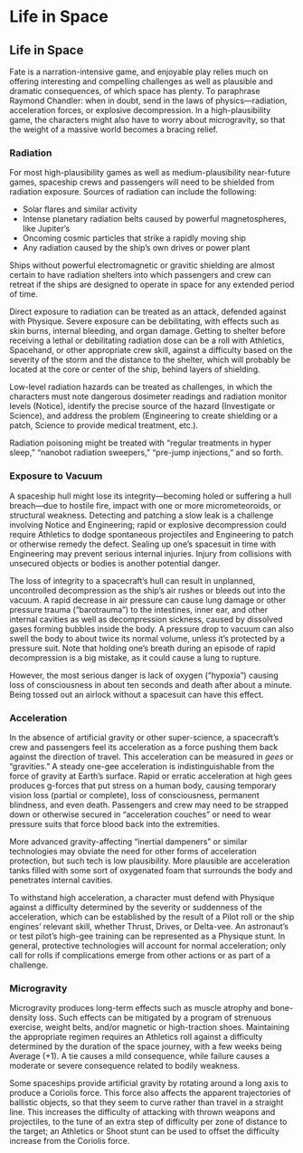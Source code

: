 # Life in Space

## Life in Space

Fate is a narration-intensive game, and enjoyable play relies much on offering interesting and compelling challenges as well as plausible and dramatic consequences, of which space has plenty. To paraphrase Raymond Chandler: when in doubt, send in the laws of physics—radiation, acceleration forces, or explosive decompression. In a high-plausibility game, the characters might also have to worry about microgravity, so that the weight of a massive world becomes a bracing relief.

### Radiation

For most high-plausibility games as well as medium-plausibility near-future games, spaceship crews and passengers will need to be shielded from radiation exposure. Sources of radiation can include the following:

- Solar flares and similar activity
- Intense planetary radiation belts caused by powerful magnetospheres, like Jupiter’s
- Oncoming cosmic particles that strike a rapidly moving ship
- Any radiation caused by the ship’s own drives or power plant

Ships without powerful electromagnetic or gravitic shielding are almost certain to have radiation shelters into which passengers and crew can retreat if the ships are designed to operate in space for any extended period of time.

Direct exposure to radiation can be treated as an attack, defended against with Physique. Severe exposure can be debilitating, with effects such as skin burns, internal bleeding, and organ damage. Getting to shelter before receiving a lethal or debilitating radiation dose can be a roll with Athletics, Spacehand, or other appropriate crew skill, against a difficulty based on the severity of the storm and the distance to the shelter, which will probably be located at the core or center of the ship, behind layers of shielding.

Low-level radiation hazards can be treated as challenges, in which the characters must note dangerous dosimeter readings and radiation monitor levels (Notice), identify the precise source of the hazard (Investigate or Science), and address the problem (Engineering to create shielding or a patch, Science to provide medical treatment, etc.).

Radiation poisoning might be treated with “regular treatments in hyper sleep,” “nanobot radiation sweepers,” “pre-jump injections,” and so forth.

### Exposure to Vacuum

A spaceship hull might lose its integrity—becoming holed or suffering a hull breach—due to hostile fire, impact with one or more micrometeoroids, or structural weakness. Detecting and patching a slow leak is a challenge involving Notice and Engineering; rapid or explosive decompression could require Athletics to dodge spontaneous projectiles and Engineering to patch or otherwise remedy the defect. Sealing up one’s spacesuit in time with Engineering may prevent serious internal injuries. Injury from collisions with unsecured objects or bodies is another potential danger.

The loss of integrity to a spacecraft’s hull can result in unplanned, uncontrolled decompression as the ship’s air rushes or bleeds out into the vacuum. A rapid decrease in air pressure can cause lung damage or other pressure trauma (“barotrauma”) to the intestines, inner ear, and other internal cavities as well as decompression sickness, caused by dissolved gases forming bubbles inside the body. A pressure drop to vacuum can also swell the body to about twice its normal volume, unless it’s protected by a pressure suit. Note that holding one’s breath during an episode of rapid decompression is a big mistake, as it could cause a lung to rupture.

However, the most serious danger is lack of oxygen (“hypoxia”) causing loss of consciousness in about ten seconds and death after about a minute. Being tossed out an airlock without a spacesuit can have this effect.

### Acceleration

In the absence of artificial gravity or other super-science, a spacecraft’s crew and passengers feel its acceleration as a force pushing them back against the direction of travel. This acceleration can be measured in _gees_ or “gravities.” A steady one-gee acceleration is indistinguishable from the force of gravity at Earth’s surface. Rapid or erratic acceleration at high gees produces g-forces that put stress on a human body, causing temporary vision loss (partial or complete), loss of consciousness, permanent blindness, and even death. Passengers and crew may need to be strapped down or otherwise secured in “acceleration couches” or need to wear pressure suits that force blood back into the extremities.

More advanced gravity-affecting “inertial dampeners” or similar technologies may obviate the need for other forms of acceleration protection, but such tech is low plausibility. More plausible are acceleration tanks filled with some sort of oxygenated foam that surrounds the body and penetrates internal cavities.

To withstand high acceleration, a character must defend with Physique against a difficulty determined by the severity or suddenness of the acceleration, which can be established by the result of a Pilot roll or the ship engines’ relevant skill, whether Thrust, Drives, or Delta-vee. An astronaut’s or test pilot’s high-gee training can be represented as a Physique stunt. In general, protective technologies will account for normal acceleration; only call for rolls if complications emerge from other actions or as part of a challenge.

### Microgravity

Microgravity produces long-term effects such as muscle atrophy and bone-density loss. Such effects can be mitigated by a program of strenuous exercise, weight belts, and/or magnetic or high-traction shoes. Maintaining the appropriate regimen requires an Athletics roll against a difficulty determined by the duration of the space journey, with a few weeks being Average (+1). A tie causes a mild consequence, while failure causes a moderate or severe consequence related to bodily weakness.

Some spaceships provide artificial gravity by rotating around a long axis to produce a Coriolis force. This force also affects the apparent trajectories of ballistic objects, so that they seem to curve rather than travel in a straight line. This increases the difficulty of attacking with thrown weapons and projectiles, to the tune of an extra step of difficulty per zone of distance to the target; an Athletics or Shoot stunt can be used to offset the difficulty increase from the Coriolis force.